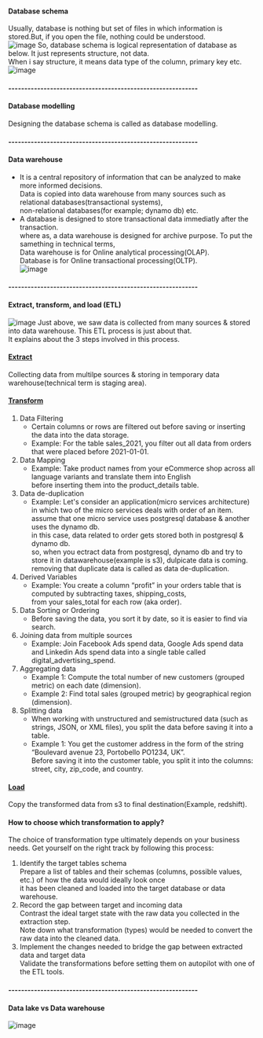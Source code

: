 #### Database schema
Usually, database is nothing but set of files in which information is stored.But, if you open the file, nothing could be understood.</br>
![image](https://github.com/user-attachments/assets/26fe918b-7330-4f3e-96e6-ddccba79d7cf)
So, database schema is logical representation of database as below. It just represents structure, not data.</br>
When i say structure, it means data type of the column, primary key etc.
![image](https://github.com/user-attachments/assets/2bc5de0d-96fa-4968-a41a-725f46917c62)
#### -----------------------------------------------------------
#### Database modelling
Designing the database schema is called as database modelling.
#### -----------------------------------------------------------
#### Data warehouse
- It is a central repository of information that can be analyzed to make more informed decisions.</br>
  Data is copied into data warehouse from many sources such as relational databases(transactional systems),</br>
  non-relational databases(for example; dynamo db) etc.</br>
- A database is designed to store transactional data immediatly after the transaction.</br>
  where as, a data warehouse is designed for archive purpose. To put the samething in technical terms,</br>
  Data warehouse is for Online analytical processing(OLAP).</br>
  Database is for Online transactional processing(OLTP).</br>
![image](https://github.com/user-attachments/assets/4bfe912a-500b-47e8-b307-218facbe683e)
#### -----------------------------------------------------------
#### Extract, transform, and load (ETL)
![image](https://github.com/user-attachments/assets/a3e05f81-c884-4e07-8164-689a558f3326)
Just above, we saw data is collected from many sources & stored into data warehouse. This ETL process is just about that.</br>
It explains about the 3 steps involved in this process.</br>
#### <ins>Extract</ins>
Collecting data from multilpe sources & storing in temporary data warehouse(technical term is staging area).</br> 
#### <ins>Transform</ins>
1. Data Filtering</br>
   - Certain columns or rows are filtered out before saving or inserting the data into the data storage.
   - Example: For the table sales_2021, you filter out all data from orders that were placed before 2021-01-01.
2. Data Mapping</br>
   - Example: Take product names from your eCommerce shop across all language variants and translate them into English</br>
     before inserting them into the product_details table.
3. Data de-duplication</br>
   - Example: Let's consider an application(micro services architecture) in which two of the micro services deals with order of an item.</br>
     assume that one micro service uses postgresql database & another uses the dynamo db.</br>
     in this case, data related to order gets stored both in postgresql & dynamo db.</br>
     so, when you ectract data from postgresql, dynamo db and try to store it in datawarehouse(example is s3), dulpicate data is coming.</br>
     removing that duplicate data is called as data de-duplication.
4. Derived Variables</br>
   - Example: You create a column “profit” in your orders table that is computed by subtracting taxes, shipping_costs,</br>
     from your sales_total for each row (aka order).
5. Data Sorting or Ordering</br>
   - Before saving the data, you sort it by date, so it is easier to find via search.
6. Joining data from multiple sources</br>
   - Example: Join Facebook Ads spend data, Google Ads spend data and Linkedin Ads spend data into a single table called digital_advertising_spend. 
7. Aggregating data</br>
   - Example 1: Compute the total number of new customers (grouped metric) on each date (dimension).
   - Example 2: Find total sales (grouped metric) by geographical region (dimension). 
8. Splitting data</br>
   - When working with unstructured and semistructured data (such as strings, JSON, or XML files), you split the data before saving it into a table.
   - Example 1: You get the customer address in the form of the string “Boulevard avenue 23, Portobello PO1234, UK”.</br>
     Before saving it into the customer table, you split it into the columns:</br>
     street, city, zip_code, and  country.</br>
#### <ins>Load</ins>
Copy the transformed data from s3 to final destination(Example, redshift).

#### How to choose which transformation to apply?
The choice of transformation type ultimately depends on your business needs.
Get yourself on the right track by following this process:
1. Identify the target tables schema</br>
   Prepare a list of tables and their schemas (columns, possible values, etc.) of how the data would ideally look once</br>
   it has been cleaned and loaded into the target database or data warehouse.
2. Record the gap between target and incoming data</br>
   Contrast the ideal target state with the raw data you collected in the extraction step.</br>
   Note down what transformation (types) would be needed to convert the raw data into the cleaned data.‍
3. Implement the changes needed to bridge the gap between extracted data and target data</br>
   Validate the transformations before setting them on autopilot with one of the ETL tools.
#### -----------------------------------------------------------
#### Data lake vs Data warehouse
![image](https://github.com/user-attachments/assets/97b11a24-2a58-44f6-936c-f561ba27fcda)

